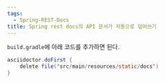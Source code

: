 ```yaml
---
tags:
  - Spring-REST-Docs
title: Spring rest docs의 API 문서가 자동으로 덮어쓰기
---
```


`build.gradle`에 아래 코드를 추가하면 된다.

```java
asciidoctor.doFirst {
	delete file('src/main/resources/static/docs')
}
```
